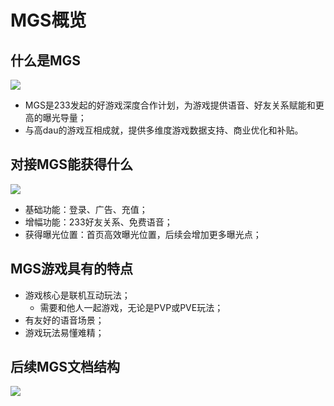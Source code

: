 # MGS概览

##  什么是MGS
![](https://cdn.233xyx.com/1617072194133_503.png)
- MGS是233发起的好游戏深度合作计划，为游戏提供语音、好友关系赋能和更高的曝光导量；
- 与高dau的游戏互相成就，提供多维度游戏数据支持、商业优化和补贴。

## 对接MGS能获得什么
![](https://cdn.233xyx.com/1617072513774_410.png)
- 基础功能：登录、广告、充值；
- 增幅功能：233好友关系、免费语音；
- 获得曝光位置：首页高效曝光位置，后续会增加更多曝光点；

## MGS游戏具有的特点
- 游戏核心是联机互动玩法；
    - 需要和他人一起游戏，无论是PVP或PVE玩法；
- 有友好的语音场景；
- 游戏玩法易懂难精；

## 后续MGS文档结构
![](https://cdn.233xyx.com/1617167531079_103.png)
